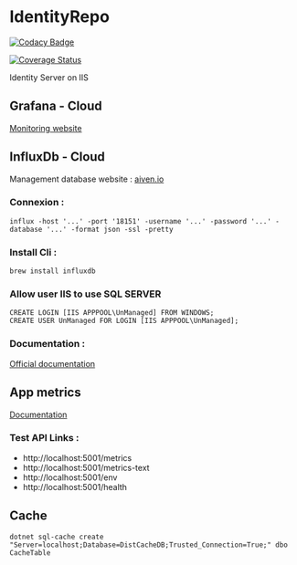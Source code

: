 # IdentityRepo

[![Codacy Badge](https://api.codacy.com/project/badge/Grade/65920d430cb440cb9d2ea0d752cf5d9f)](https://app.codacy.com/app/sadri-fertani/IdentityRepo?utm_source=github.com&utm_medium=referral&utm_content=sadri-fertani/IdentityRepo&utm_campaign=Badge_Grade_Settings)

[![Coverage Status](https://coveralls.io/repos/github/sadri-fertani/IdentityRepo/badge.svg?branch=master)](https://coveralls.io/github/sadri-fertani/IdentityRepo?branch=master)

Identity Server on IIS

## Grafana - Cloud
[Monitoring website](https://fertani.grafana.net)

## InfluxDb - Cloud
Management database website : [aiven.io](https://console.aiven.io/project/cedric-6b9c/services)

### Connexion :
```
influx -host '...' -port '18151' -username '...' -password '...' -database '...' -format json -ssl -pretty
```

### Install Cli :
```
brew install influxdb
```

### Allow user IIS to use SQL SERVER

```
CREATE LOGIN [IIS APPPOOL\UnManaged] FROM WINDOWS;
CREATE USER UnManaged FOR LOGIN [IIS APPPOOL\UnManaged];
```

### Documentation :
[Official documentation](https://docs.influxdb.com/influxdb/v1.7/tools/shell)

## App metrics
[Documentation](https://www.app-metrics.io)

### Test API Links :
* http://localhost:5001/metrics
* http://localhost:5001/metrics-text
* http://localhost:5001/env
* http://localhost:5001/health

## Cache
```
dotnet sql-cache create "Server=localhost;Database=DistCacheDB;Trusted_Connection=True;" dbo CacheTable
```